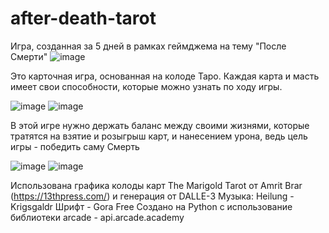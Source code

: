 # after-death-tarot
Игра, созданная за 5 дней в рамках геймджема на тему "После Смерти"
![image](https://github.com/Comandorr/after-death-tarot/assets/17274353/604c6768-5171-46b8-93c9-a74cd178119e)

Это карточная игра, основанная на колоде Таро. Каждая карта и масть имеет свои способности, которые можно узнать по ходу игры. 

![image](https://github.com/Comandorr/after-death-tarot/assets/17274353/84563626-d601-44c4-94eb-82d132018805)
![image](https://github.com/Comandorr/after-death-tarot/assets/17274353/6741b794-855c-4d3f-9fa6-713215df3359)

В этой игре нужно держать баланс между своими жизнями, которые тратятся на взятие и розыгрыш карт, и нанесением урона, ведь цель игры - победить саму Смерть

![image](https://github.com/Comandorr/after-death-tarot/assets/17274353/141862ae-43fe-4f6c-bbfa-2763d47090e9)
![image](https://github.com/Comandorr/after-death-tarot/assets/17274353/b3e87996-e857-4b98-ae83-b8fbd562b016)

Использована графика колоды карт The Marigold Tarot от Amrit Brar (https://13thpress.com/) и генерация от DALLE-3
Музыка: Heilung - Krigsgaldr
Шрифт - Gora Free
Создано на Python с использование библиотеки arcade - api.arcade.academy
